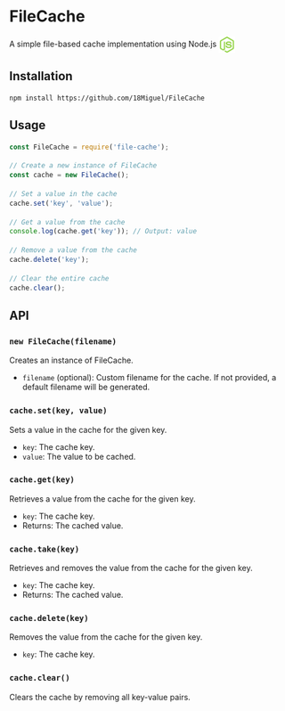 # FileCache

A simple file-based cache implementation using Node.js <img align="center" alt="Miguel-NodeJS" height="30" width="30" src="https://raw.githubusercontent.com/devicons/devicon/master/icons/nodejs/nodejs-plain.svg"/>

## Installation

```shell
npm install https://github.com/18Miguel/FileCache
```

## Usage

```javascript
const FileCache = require('file-cache');

// Create a new instance of FileCache
const cache = new FileCache();

// Set a value in the cache
cache.set('key', 'value');

// Get a value from the cache
console.log(cache.get('key')); // Output: value

// Remove a value from the cache
cache.delete('key');

// Clear the entire cache
cache.clear();
```

## API

### `new FileCache(filename)`

Creates an instance of FileCache.

- `filename` (optional): Custom filename for the cache. If not provided, a default filename will be generated.

### `cache.set(key, value)`

Sets a value in the cache for the given key.

- `key`: The cache key.
- `value`: The value to be cached.

### `cache.get(key)`

Retrieves a value from the cache for the given key.

- `key`: The cache key.
- Returns: The cached value.

### `cache.take(key)`

Retrieves and removes the value from the cache for the given key.

- `key`: The cache key.
- Returns: The cached value.

### `cache.delete(key)`

Removes the value from the cache for the given key.

- `key`: The cache key.

### `cache.clear()`

Clears the cache by removing all key-value pairs.
